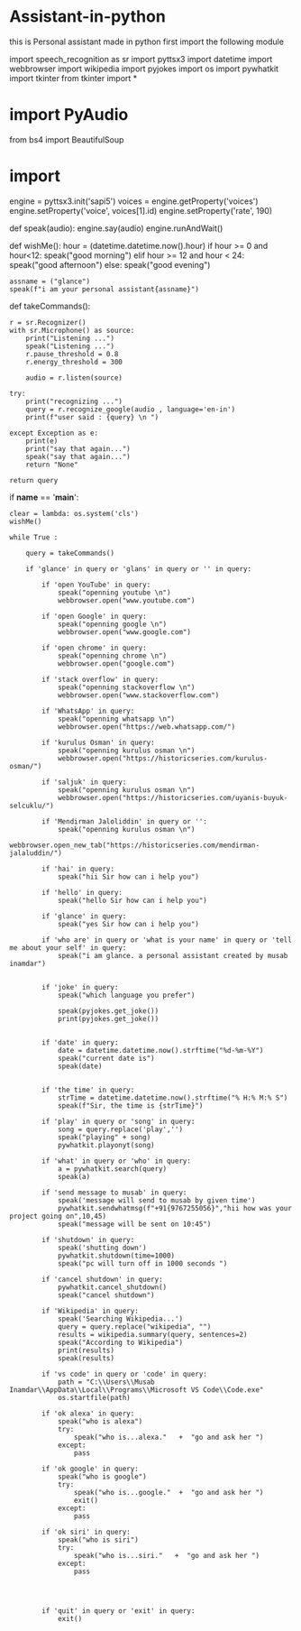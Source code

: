 # Assistant-in-python
this is Personal assistant made in python 
first import the following module

import speech_recognition as sr
import pyttsx3
import datetime
import webbrowser
import wikipedia
import pyjokes
import os
import pywhatkit
import tkinter
from tkinter import *
# import PyAudio
from bs4 import BeautifulSoup
# import 


engine = pyttsx3.init('sapi5')
voices = engine.getProperty('voices')
engine.setProperty('voice', voices[1].id)
engine.setProperty('rate', 190)

def speak(audio):
    engine.say(audio)
    engine.runAndWait()

def wishMe():
    hour = (datetime.datetime.now().hour)
    if hour >= 0 and hour<12:
        speak("good morning")
    elif hour >= 12 and hour < 24:
        speak("good afternoon")
    else:
        speak("good evening")
    
    assname = ("glance")
    speak(f"i am your personal assistant{assname}")

def takeCommands():
    
    r = sr.Recognizer()
    with sr.Microphone() as source:
        print("Listening ...")
        speak("Listening ...")
        r.pause_threshold = 0.8
        r.energy_threshold = 300

        audio = r.listen(source)

    try:
        print("recognizing ...")
        query = r.recognize_google(audio , language='en-in')
        print(f"user said : {query} \n ")
    
    except Exception as e:
        print(e)
        print("say that again...")
        speak("say that again...")
        return "None"

    return query

if __name__ == '__main__':


    clear = lambda: os.system('cls')
    wishMe()

    while True :

        query = takeCommands()

        if 'glance' in query or 'glans' in query or '' in query:
        
            if 'open YouTube' in query:
                speak("openning youtube \n")
                webbrowser.open("www.youtube.com")

            if 'open Google' in query:
                speak("openning google \n")
                webbrowser.open("www.google.com")
                
            if 'open chrome' in query:
                speak("openning chrome \n")
                webbrowser.open("google.com")

            if 'stack overflow' in query:
                speak("openning stackoverflow \n")
                webbrowser.open("www.stackoverflow.com")

            if 'WhatsApp' in query:
                speak("openning whatsapp \n")
                webbrowser.open("https://web.whatsapp.com/")
            
            if 'kurulus Osman' in query:
                speak("openning kurulus osman \n")
                webbrowser.open("https://historicseries.com/kurulus-osman/")

            if 'saljuk' in query:
                speak("openning kurulus osman \n")
                webbrowser.open("https://historicseries.com/uyanis-buyuk-selcuklu/")
                        
            if 'Mendirman Jaloliddin' in query or '':
                speak("openning kurulus osman \n")
                webbrowser.open_new_tab("https://historicseries.com/mendirman-jalaluddin/")
                
            if 'hai' in query:
                speak("hii Sir how can i help you")
                
            if 'hello' in query:
                speak("hello Sir how can i help you")
                
            if 'glance' in query:
                speak("yes Sir how can i help you")
                
            if 'who are' in query or 'what is your name' in query or 'tell me about your self' in query:
                speak("i am glance. a personal assistant created by musab inamdar")

                
            if 'joke' in query:
                speak("which language you prefer")

                speak(pyjokes.get_joke())
                print(pyjokes.get_joke())
               

            if 'date' in query:
                date = datetime.datetime.now().strftime("%d-%m-%Y")
                speak("current date is")
                speak(date)
            
            
            if 'the time' in query:
                strTime = datetime.datetime.now().strftime("% H:% M:% S")   
                speak(f"Sir, the time is {strTime}")
                
            if 'play' in query or 'song' in query:
                song = query.replace('play','')
                speak("playing" + song)
                pywhatkit.playonyt(song)

            if 'what' in query or 'who' in query:
                a = pywhatkit.search(query)
                speak(a)
            
            if 'send message to musab' in query:
                speak('message will send to musab by given time')
                pywhatkit.sendwhatmsg(f"+91{9767255056}","hii how was your project going on",10,45)
                speak("message will be sent on 10:45")

            if 'shutdown' in query:
                speak('shutting down')
                pywhatkit.shutdown(time=1000)
                speak("pc will turn off in 1000 seconds ")

            if 'cancel shutdown' in query:
                pywhatkit.cancel_shutdown()
                speak("cancel shutdown")

            if 'Wikipedia' in query:
                speak('Searching Wikipedia...')
                query = query.replace("wikipedia", "")
                results = wikipedia.summary(query, sentences=2)
                speak("According to Wikipedia")
                print(results)
                speak(results)

            if 'vs code' in query or 'code' in query:
                path = "C:\\Users\\Musab Inamdar\\AppData\\Local\\Programs\\Microsoft VS Code\\Code.exe"
                os.startfile(path)
                
            if 'ok alexa' in query:
                speak("who is alexa")
                try:
                    speak("who is...alexa."   +  "go and ask her ")
                except:
                    pass
            
            if 'ok google' in query:                    
                speak("who is google")
                try:
                    speak("who is...google."  +  "go and ask her ")
                    exit()
                except:
                    pass

            if 'ok siri' in query:
                speak("who is siri")
                try:
                    speak("who is...siri."   +  "go and ask her ")
                except:
                    pass
            
            
            
            
            if 'quit' in query or 'exit' in query:
                exit()
